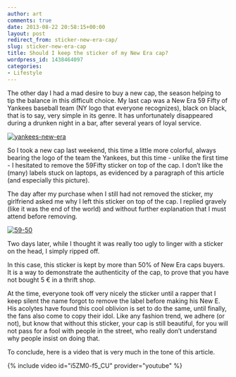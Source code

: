```yaml
---
author: art
comments: true
date: 2013-08-22 20:58:15+00:00
layout: post
redirect_from: sticker-new-era-cap/
slug: sticker-new-era-cap
title: Should I keep the sticker of my New Era cap?
wordpress_id: 1438464097
categories:
- Lifestyle
---
```


The other day I had a mad desire to buy a new cap, the season helping to tip the balance in this difficult choice. My last cap was a New Era 59 Fifty of Yankees baseball team (NY logo that everyone recognizes), black on black, that is to say, very simple in its genre. It has unfortunately disappeared during a drunken night in a bar, after several years of loyal service.<!-- more -->

<a href="https://irz.fr/recherche?q=yankees-new-era"><img alt="yankees-new-era" data-src="https://static.irz.fr/2013/08/yankees-new-era.jpg" src="https://static.irz.fr/thumb.php?size=<100&crop=0&src=https://static.irz.fr/2013/08/yankees-new-era.jpg" /></a>

So I took a new cap last weekend, this time a little more colorful, always bearing the logo of the team the Yankees, but this time - unlike the first time - I hesitated to remove the 59Fifty sticker on top of the cap. I don’t like the (many) labels stuck on laptops, as evidenced by a paragraph of this article (and especially this picture).

The day after my purchase when I still had not removed the sticker, my girlfriend asked me why I left this sticker on top of the cap. I replied gravely (like it was the end of the world) and without further explanation that I must attend before removing.

<a href="https://irz.fr/recherche?q=59-50"><img alt="59-50" data-src="https://static.irz.fr/2013/08/59-50.png" src="https://static.irz.fr/thumb.php?size=<100&crop=0&src=https://static.irz.fr/2013/08/59-50.png" /></a>

Two days later, while I thought it was really too ugly to linger with a sticker on the head, I simply ripped off.

In this case, this sticker is kept by more than 50% of New Era caps buyers. It is a way to demonstrate the authenticity of the cap, to prove that you have not bought 5 € in a thrift shop.

At the time, everyone took off very nicely the sticker until a rapper that I keep silent the name forgot to remove the label before making his New E. His acolytes have found this cool oblivion is set to do the same, until finally, the fans also come to copy their idol. Like any fashion trend, we adhere (or not), but know that without this sticker, your cap is still beautiful, for you will not pass for a fool with people in the street, who really don’t understand why people insist on doing that.

To conclude, here is a video that is very much in the tone of this article.

{% include video id="i5ZM0-f5_CU" provider="youtube" %}
